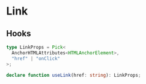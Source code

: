 # Link

## Hooks

```ts
type LinkProps = Pick<
  AnchorHTMLAttributes<HTMLAnchorElement>,
  "href" | "onClick"
>;

declare function useLink(href: string): LinkProps;
```
